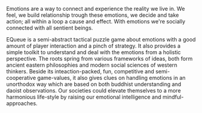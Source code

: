 Emotions are a way to connect and experience the reality we live in. We feel, we build relationship trough these emotions, we decide and take action; all within a loop a cause and effect. With emotions we're socially connected with all sentient beings. 

EQueue is a semi-abstract tactical puzzle game about emotions with a good amount of player interaction and a pinch of strategy. It also provides a simple toolkit to understand and deal with the emotions from a holistic perspective. The roots spring from various frameworks of ideas, both form ancient eastern philosophies and modern social sciences of western thinkers. Beside its inteaction-packed, fun, competitive and semi-cooperative game-values, it also gives clues on handling emotions in an unorthodox way which are based on both buddhist understanding and daoist observations. Our societies could elevate themselves to a more harmonious life-style by raising our emotional intelligence and mindful-approaches.
